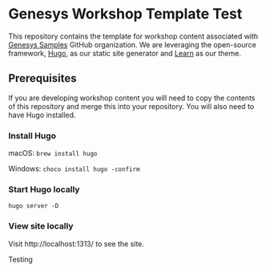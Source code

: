 # Genesys Workshop Template Test

This repository contains the template for workshop content associated with [Genesys Samples](https://github.com/genesys-samples) GitHub organization. We are leveraging the open-source framework, [Hugo](https://gohugo.io/), as our static site generator and [Learn](https://learn.netlify.app/) as our theme.

## Prerequisites

If you are developing workshop content you will need to copy the contents of this repository and merge this into your repository. You will also need to have Hugo installed.

### Install Hugo

macOS: `brew install hugo`

Windows: `choco install hugo -confirm`

### Start Hugo locally

`hugo server -D`

### View site locally

Visit http://localhost:1313/ to see the site.

Testing